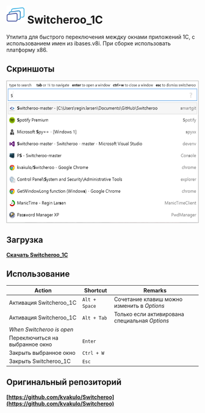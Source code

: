 <img src="logo.png" alt="Switcheroo" width="48px" height="48px"> Switcheroo_1C
==========

Утилита для быстрого переключения междку окнами приложений 1С, с использованием имен из ibases.v8i.
При сборке использовать платформу x86.

## Скриншоты

<img src="screenshot.png" alt="Screenshot of Switcheroo in action" width="540px" height="372px">


Загрузка
--------

**[Скачать Switcheroo_1C](https://github.com/WizaXxX/Switcheroo_1C/releases)**


Использование
-----

Action                               | Shortcut        | Remarks
------------------------------------ | --------------- | ----------
Активация Switcheroo_1C              | `Alt + Space`   | Сочетание клавиш можно изменить в _Options_
Активация Switcheroo_1C              | `Alt + Tab`     | Только если активирована специальная _Options_
_When Switcheroo is open_            |                 |
Переключиться на выбранное окно      | `Enter`         |
Закрыть выбранное окно               | `Ctrl + W`      |
Закрыть Switcheroo_1C                | `Esc`           |



## Оригинальный репозиторий
**[https://github.com/kvakulo/Switcheroo](https://github.com/kvakulo/Switcheroo)**

